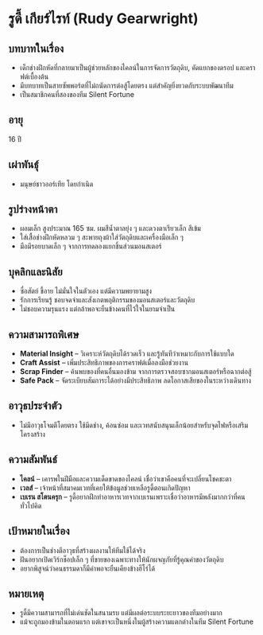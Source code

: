 # รูดี้ เกียร์ไรท์ (Rudy Gearwright)

## บทบาทในเรื่อง
- เด็กช่างฝึกหัดที่กลายมาเป็นผู้ช่วยหลักของไคลน์ในการจัดการวัตถุดิบ, คัดแยกของดรอป และคราฟต์เบื้องต้น
- มีบทบาทเป็นสายซัพพอร์ตที่ไม่ถนัดการต่อสู้โดยตรง แต่สำคัญยิ่งยวดกับระบบพัฒนาทีม
- เป็นสมาชิกคนที่สองของทีม Silent Fortune

## อายุ
16 ปี

## เผ่าพันธุ์
- มนุษย์ชาวออร์เทีย โดยกำเนิด

## รูปร่างหน้าตา
- ผอมเล็ก สูงประมาณ 165 ซม. ผมสีน้ำตาลยุ่ง ๆ และดวงตาเรียวเล็ก สีเข้ม
- ใส่เสื้อช่างฝึกหัดหลวม ๆ สะพายถุงผ้าใส่วัตถุดิบและเครื่องมือเล็ก ๆ
- มือมีรอยบาดเล็ก ๆ จากการทดลองแยกชิ้นส่วนมอนสเตอร์

## บุคลิกและนิสัย
- ซื่อสัตย์ ขี้อาย ไม่มั่นใจในตัวเอง แต่มีความพยายามสูง
- รักการเรียนรู้ ชอบจดจำและสังเกตพฤติกรรมของมอนสเตอร์และวัตถุดิบ
- ไม่ชอบความรุนแรง แต่กล้าพอจะยืนข้างคนที่ไว้ใจในยามจำเป็น

## ความสามารถพิเศษ
- **Material Insight** – วิเคราะห์วัตถุดิบได้รวดเร็ว และรู้ทันทีว่าเหมาะกับการใช้แบบใด
- **Craft Assist** – เพิ่มประสิทธิภาพของการคราฟต์เมื่อลงมือช่วยงาน
- **Scrap Finder** – ค้นพบของที่คนอื่นมองข้าม จากการตรวจสอบซากมอนสเตอร์หรือฉากต่อสู้
- **Safe Pack** – จัดระเบียบสัมภาระได้อย่างมีประสิทธิภาพ ลดโอกาสเสียของในระหว่างเดินทาง

## อาวุธประจำตัว
- ไม่มีอาวุธโจมตีโดยตรง ใช้มีดช่าง, ค้อนซ่อม และเวทสนับสนุนเล็กน้อยสำหรับจุดไฟหรือเสริมโครงสร้าง

## ความสัมพันธ์
- **ไคลน์** – เคารพในฝีมือและความเด็ดขาดของไคลน์ เชื่อว่าเขาคือคนที่จะเปลี่ยนโชคชะตา
- **เวลส์** – เจ้าหน้าที่สมาคมเวทที่เคยให้ข้อมูลช่วยเหลือรูดี้ตอนเกิดปัญหา
- **เบเรน สโตนครุก** – รูดี้อยากฝึกทำอาหารเวทจากเบเรนเพราะเชื่อว่าอาหารมีพลังมากกว่าที่คนทั่วไปคิด

## เป้าหมายในเรื่อง
- ต้องการเป็นช่างตีอาวุธที่สร้างผลงานให้ทีมใช้ได้จริง
- ฝันอยากเปิดเวิร์กช็อปเล็ก ๆ ที่ขายของเฉพาะทางให้นักผจญภัยที่รู้คุณค่าของวัตถุดิบ
- อยากพิสูจน์ว่าคนธรรมดาก็มีค่าพอจะยืนเคียงข้างฮีโร่ได้

## หมายเหตุ
- รูดี้มีความสามารถที่ไม่เด่นชัดในสนามรบ แต่มีผลต่อระบบระยะยาวของทีมอย่างมาก
- แม้จะถูกมองข้ามในตอนแรก แต่เขาจะเป็นหนึ่งในผู้สร้างความแตกต่างในทีม Silent Fortune
